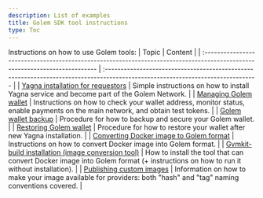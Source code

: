 ```yaml
---
description: List of examples
title: Golem SDK tool instructions
type: Toc
---
```


Instructions on how to use Golem tools:
| Topic | Content |
| :-------------------------------------------------------------------------------------------------------------------------- | :------------------------------------------------------------------------------------------------------------------------------ |
| [Yagna installation for requestors](/docs/creators/python/examples/tools/yagna-installation-for-requestors) | Simple instructions on how to install Yagna service and become part of the Golem Network. |
| [Managing Golem wallet](/docs/creators/python/examples/tools/managing-golem-wallet) | Instructions on how to check your wallet address, monitor status, enable payments on the main network, and obtain test tokens. |
| [Golem wallet backup](/docs/creators/python/examples/tools/golem-wallet-backup) | Procedure for how to backup and secure your Golem wallet. |
| [Restoring Golem wallet](/docs/creators/python/examples/tools/restoring-golem-wallet) | Procedure for how to restore your wallet after new Yagna installation. |
| [Converting Docker image to Golem format](/docs/creators/python/examples/tools/converting-docker-image-to-golem-format) | Instructions on how to convert Docker image into Golem format. |
| [Gvmkit-build installation (image conversion tool)](/docs/creators/python/examples/tools/gvmkit-build-installation) | How to install the tool that can convert Docker image into Golem format (+ instructions on how to run it without installation). |
| [Publishing custom images](/docs/creators/python/examples/tools/publishing-custom-images) | Information on how to make your image available for providers: both "hash" and "tag" naming conventions covered. |

